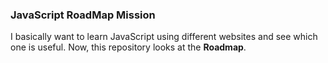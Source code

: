 ### JavaScript RoadMap Mission
I basically want to learn JavaScript using different websites and see which one is useful. Now, this repository looks at the <strong>Roadmap</strong>.
